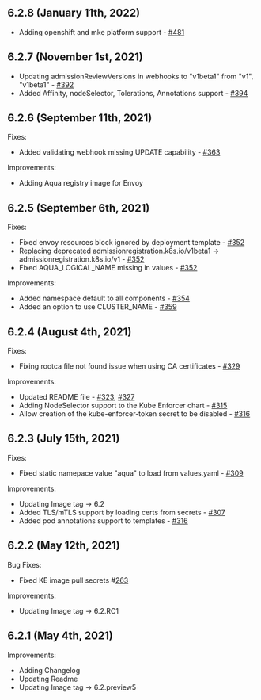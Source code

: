 ## 6.2.8 (January 11th, 2022)
* Adding openshift and mke platform support - [#481](https://github.com/aquasecurity/aqua-helm/pull/481)
## 6.2.7 (November 1st, 2021)
* Updating admissionReviewVersions in webhooks to "v1beta1" from "v1", "v1beta1" - [#392](https://github.com/aquasecurity/aqua-helm/pull/392)
* Added Affinity, nodeSelector, Tolerations, Annotations support - [#394](https://github.com/aquasecurity/aqua-helm/pull/394)

## 6.2.6 (September 11th, 2021)
Fixes:
* Added validating webhook missing UPDATE capability - [#363](https://github.com/aquasecurity/aqua-helm/pull/363)

Improvements:
* Adding Aqua registry image for Envoy
## 6.2.5 (September 6th, 2021)
Fixes:
*  Fixed envoy resources block ignored by deployment template - [#352](https://github.com/aquasecurity/aqua-helm/pull/352)
*  Replacing deprecated admissionregistration.k8s.io/v1beta1 -> admissionregistration.k8s.io/v1 - [#352](https://github.com/aquasecurity/aqua-helm/pull/352)
*  Fixed AQUA_LOGICAL_NAME missing in values - [#352](https://github.com/aquasecurity/aqua-helm/pull/352)

Improvements:
* Added namespace default to all components - [#354](https://github.com/aquasecurity/aqua-helm/pull/354)
* Added an option to use CLUSTER_NAME - [#359](https://github.com/aquasecurity/aqua-helm/pull/359)

## 6.2.4 (August 4th, 2021)

Fixes:
* Fixing rootca file not found issue when using CA certificates - [#329](https://github.com/aquasecurity/aqua-helm/pull/329)

Improvements:
* Updated README file - [#323](https://github.com/aquasecurity/aqua-helm/pull/323), [#327](https://github.com/aquasecurity/aqua-helm/pull/327)
* Adding NodeSelector support to the Kube Enforcer chart - [#315](https://github.com/aquasecurity/aqua-helm/pull/315)
* Allow creation of the kube-enforcer-token secret to be disabled - [#316](https://github.com/aquasecurity/aqua-helm/pull/316)
## 6.2.3 (July 15th, 2021)

Fixes:
* Fixed static namepace value "aqua" to load from values.yaml - [#309](https://github.com/aquasecurity/aqua-helm/pull/309)

Improvements:
* Updating Image tag -> 6.2
* Added TLS/mTLS support by loading certs from secrets - [#307](gen_ke_certs.sh307)
* Added pod annotations support to templates - [#316](https://github.com/aquasecurity/aqua-helm/pull/316)
## 6.2.2 (May 12th, 2021)

Bug Fixes:
* Fixed KE image pull secrets #[263](https://github.com/aquasecurity/aqua-helm/pull/263)

Improvements:
* Updating Image tag -> 6.2.RC1

## 6.2.1 (May 4th, 2021)

Improvements:
* Adding Changelog
* Updating Readme
* Updating Image tag -> 6.2.preview5